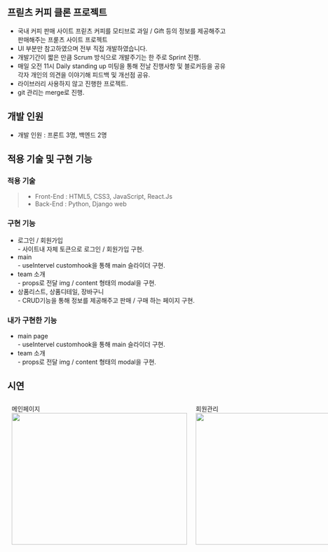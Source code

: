 ## 프릳츠 커피 클론 프로젝트

- 국내 커피 판매 사이트 프릳츠 커피를 모티브로 과일 / Gift 등의 정보를 제공해주고 판매해주는 프룯츠 사이트 프로젝트
- UI 부분만 참고하였으며 전부 직접 개발하였습니다.
- 개발기간이 짧은 만큼 Scrum 방식으로 개발주기는 한 주로 Sprint 진행.
- 매일 오전 11시 Daily standing up 미팅을 통해 전날 진행사항 및 블로커등을 공유 각자 개인의 의견을 이야기해 피드백 및 개선점 공유.
- 라이브러리 사용하지 않고 진행한 프로젝트.
- git 관리는 merge로 진행.

## 개발 인원

- 개발 인원 : 프론트 3명, 백엔드 2명

## 적용 기술 및 구현 기능

### 적용 기술

> - Front-End : HTML5, CSS3, JavaScript, React.Js
> - Back-End : Python, Django web

### 구현 기능

- 로그인 / 회원가입
  <br/> - 사이트내 자체 토큰으로 로그인 / 회원가입 구현.
- main
  <br/> - useIntervel customhook을 통해 main 슬라이더 구현.
- team 소개
  <br/> - props로 전달 img / content 형태의 modal을 구현.
- 상품리스트, 상품디테일, 장바구니
  <br/> - CRUD기능을 통해 정보를 제공해주고 판매 / 구매 하는 페이지 구현.

### 내가 구현한 기능

- main page
  <br/> - useIntervel customhook을 통해 main 슬라이더 구현.
- team 소개
  <br/> - props로 전달 img / content 형태의 modal을 구현.

## 시연

<div style="display: flex; flex-wrap: no-wrap;">
  <div style="margin:10px;">
    <div>메인페이지</div>
    <img style= "width:400px; height:300px;" src="https://user-images.githubusercontent.com/97607572/221755814-ca7ee92e-f5ae-4a39-8868-acc499c1f2e5.gif"/>
  </div>
  <div style="margin:10px;">
    <div>회원관리</div>
    <img style= "width:400px; height:300px;"src="https://user-images.githubusercontent.com/97607572/221756440-9c612870-f5e3-41af-bdb2-e5df6565a609.gif"/>
  </div>
  <div style="margin:10px;">
    <div>상품페이지</div>
    <img style= "width:400px; height:300px;" src="https://user-images.githubusercontent.com/97607572/221756716-aee0b9d9-f841-4827-9e7a-14df79e72181.gif"/>
  </div>
</div>

